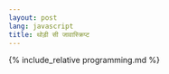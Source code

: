 ```yaml
---
layout: post
lang: javascript
title: थोड़ी सी जावास्क्रिप्ट
---
```

{% include_relative programming.md %}
